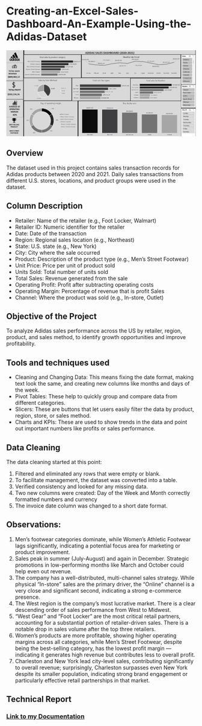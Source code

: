 # Creating-an-Excel-Sales-Dashboard-An-Example-Using-the-Adidas-Dataset

![Dashboard](https://github.com/NDav235/Creating-an-Excel-Sales-Dashboard-An-Example-Using-the-Adidas-Dataset/blob/main/Screenshot%202025-07-28%20225734.png) 

## Overview
The dataset used in this project contains sales transaction records for Adidas products between 2020 and 2021. Daily sales transactions from different U.S. stores, locations, and product groups were used in the dataset.
## Column Description

- Retailer: Name of the retailer (e.g., Foot Locker, Walmart)
- Retailer ID: Numeric identifier for the retailer
- Date: Date of the transaction
- Region: Regional sales location (e.g., Northeast)
- State: U.S. state (e.g., New York)
- City: City where the sale occurred
- Product: Description of the product type (e.g., Men’s Street Footwear)
- Unit Price: Price per unit of product sold
- Units Sold: Total number of units sold
- Total Sales: Revenue generated from the sale
- Operating Profit: Profit after subtracting operating costs
- Operating Margin: Percentage of revenue that is profit Sales
- Channel: Where the product was sold (e.g., In-store, Outlet)
## Objective of the Project
To analyze Adidas sales performance across the US by retailer, region, product, and sales method, to identify growth opportunities and improve profitability.
## Tools and techniques used 

- Cleaning and Changing Data: This means fixing the date format, making text look the same, and creating new columns like months and days of the week.
- Pivot Tables: These help to quickly group and compare data from different categories.
- Slicers: These are buttons that let users easily filter the data by product, region, store, or sales method.
- Charts and KPIs: These are used to show trends in the data and point out important numbers like profits or sales performance.
## Data Cleaning
The data cleaning started at this point:
1. Filtered and eliminated any rows that were empty or blank.
2. To facilitate management, the dataset was converted into a table.
3. Verified consistency and looked for any missing data.
4. Two new columns were created: Day of the Week and Month
correctly formatted numbers and currency
5. The invoice date column was changed to a short date format.
## Observations:
1. Men’s footwear categories dominate, while Women’s Athletic Footwear lags significantly, indicating a potential focus area for marketing or product improvement.
2. Sales peak in summer (July-August) and again in December. Strategic promotions in low-performing months like March and October could help even out revenue.
3. The company has a well-distributed, multi-channel sales strategy. While physical “In-store” sales are the primary driver, the “Online” channel is a very close and significant second, indicating a strong e-commerce presence.
4. The West region is the company’s most lucrative market. There is a clear descending order of sales performance from West to Midwest.
5. “West Gear” and “Foot Locker” are the most critical retail partners, accounting for a substantial portion of retailer-driven sales. There is a notable drop in sales volume after the top three retailers.
6. Women’s products are more profitable, showing higher operating margins across all categories, while Men’s Street Footwear, despite being the best-selling category, has the lowest profit margin — indicating it generates high revenue but contributes less to overall profit.
7. Charleston and New York lead city-level sales, contributing significantly to overall revenue; surprisingly, Charleston surpasses even New York despite its smaller population, indicating strong brand engagement or particularly effective retail partnerships in that market.
## Technical Report 
### [Link to my Documentation](https://medium.com/@noubadavido/creating-an-excel-sales-dashboard-an-example-using-the-adidas-dataset-4117cdaaf337)
